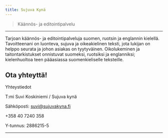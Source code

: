 ```yaml
---
title: Sujuva Kynä
---
```


> Käännös- ja editointipalvelu

------

Tarjoan käännös- ja editointipalveluja suomen, ruotsin ja englannin kielellä. Tavoitteenani on luonteva, sujuva ja oikeakielinen teksti, jota lukijan on helppo seurata ja johon asiakas on tyytyväinen. Oikolukeminen ja taitontarkistukset onnistuvat suomeksi, ruotsiksi ja englanniksi; kielenhuoltoa teen pääasiassa suomenkieliselle teksteille.

## Ota yhteyttä!

Yhteystiedot

T:mi Suvi Koskiniemi / Sujuva kynä 

Sähköposti: suvi@sujuvakyna.fi

+358 40 7240 358

Y-tunnus: 2886215-5

-------
